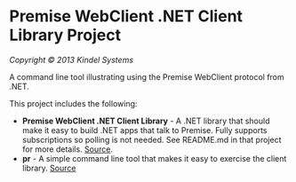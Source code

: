 Premise WebClient .NET Client Library Project
=======
*Copyright © 2013 Kindel Systems*

A command line tool illustrating using the Premise WebClient protocol from .NET.

This project includes the following:

* **Premise WebClient .NET Client Library** - A .NET library that should make it easy to build .NET apps that talk to Premise. Fully supports subscriptions so polling is not needed. See README.md in that project for more details. [Source](https://github.com/tig/Premise/tree/master/PremiseLib/Premise).
* **pr** - A simple command line tool that makes it easy to exercise the client library. [Source](https://github.com/tig/Premise/tree/master/PremiseLib/pr)




